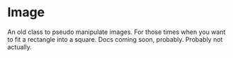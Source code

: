 Image
=========



An old class to pseudo manipulate images. For those times when you want to fit a rectangle into a square. Docs coming soon, probably. Probably not actually.
